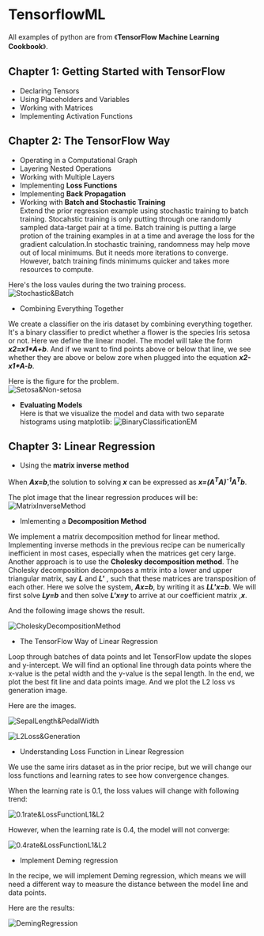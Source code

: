 # TensorflowML
All examples of python are from 《**TensorFlow Machine Learning Cookbook**》.
## Chapter 1: Getting Started with TensorFlow

* Declaring Tensors
* Using Placeholders and Variables
* Working with Matrices
* Implementing Activation Functions

## Chapter 2: The TensorFlow Way 

* Operating in a Computational Graph
* Layering Nested Operations
* Working with Multiple Layers
* Implementing **Loss Functions**
* Implementing **Back Propagation**
* Working with **Batch and Stochastic Training**  
Extend the prior regression example using stochastic training to batch training. Stocahstic training is only putting through one randomly sampled data-target pair at a time. Batch training is putting a large protion of the training examples in at a time and average the loss for the gradient calculation.In stochastic training, randomness may help move out of local minimums. But it needs more iterations to converge. However, batch training finds minimums quicker and takes more resources to compute.  

Here's the loss vaules during the two training process.  
![Stochastic&Batch](image/Stochastic&Batch.png)   
* Combining Everything Together  

We create a classifier on the iris dataset by combining everything together. It's a binary classifier to predict whether a flower is the species Iris setosa or not. Here we define the linear model. The model will take the form ***x2=x1\*A+b***. And if we want to find points above or below that line, we see whether they are above or below zore when plugged into the equation ***x2-x1\*A-b***.  

Here is the figure for the problem.  
![Setosa&Non-setosa](image/Setosa&Non-setosa.png)
* **Evaluating Models**  
Here is that we visualize the model and data with two separate histograms using matplotlib:
![BinaryClassificationEM](image/BinaryClassificationEM.png) 

## Chapter 3: Linear Regression
* Using the **matrix inverse method**  

When ***Ax=b***,the solution to solving ***x*** can be expressed as ***x=(A<sup>T</sup>A)<sup>-1</sup>A<sup>T</sup>b***.  

The plot image that the linear regression produces will be:
![MatrixInverseMethod](image/MatrixInverseMethod.png)   

* Imlementing a **Decomposition Method**  

We implement a matrix decomposition method for linear method. Implementing inverse methods in the previous recipe can be numerically inefficient in most cases, especially when the matrices get cery large. Another approach is to use the **Cholesky decomposition method**. The Cholesky decomposition decomposes a mtrix into a lower and upper triangular matrix, say ***L*** and ***L'*** , such that these matrices are transposition of each other. Here we solve the system, ***Ax=b***, by writing it as ***LL'x=b***. We will first solve ***Ly=b*** and then solve ***L'x=y*** to arrive at our coefficient matrix ,***x***.  

And the following image shows the result.  

![CholeskyDecompositionMethod](image/CholeskyDecompositionMethod.png)  

* The TensorFlow Way of Linear Regression  

Loop through batches of data points and let TensorFlow update the slopes and y-intercept. We will find an optional line through data points where the x-value is the petal width and the y-value is the sepal length. In the end, we plot the best fit line and data points image. And we plot the L2 loss vs generation image.  

Here are the images.  

![SepalLength&PedalWidth](image/SepalLength&PedalWidth.png)  

![L2Loss&Generation](image/L2Loss&Generation.png)  

* Understanding Loss Function in Linear Regression  

We use the same irirs dataset as in the prior recipe, but we will change our loss functions and learning rates to see how convergence changes.

When the learning rate is 0.1, the loss values will change with following trend:  

![0.1rate&LossFunctionL1&L2](image/0.1rate&LossFunctionL1&L2.png)  

However, when the learning rate is 0.4, the model will not converge:   

![0.4rate&LossFunctionL1&L2](image/0.4rate&LossFunctionL1&L2.png)   

* Implement Deming regression

In the recipe, we will implement Deming regression, which means we will need a different way to measure the distance between the model line and data points.  

Here are the results:  

![DemingRegression](image/DemingRegression.png)